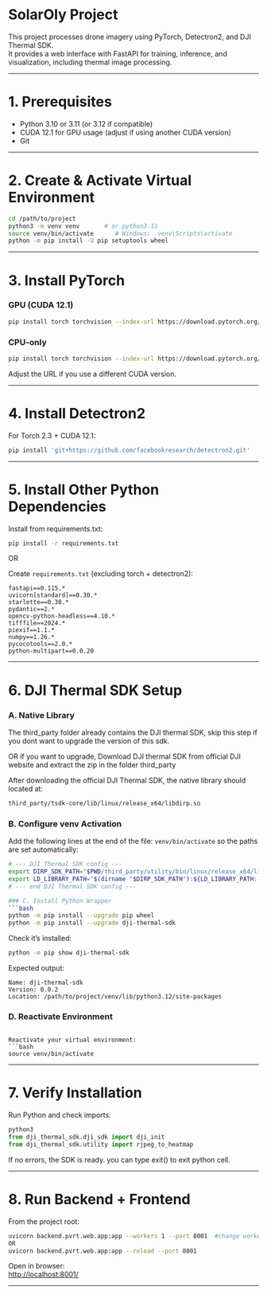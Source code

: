 # SolarOly Project

This project processes drone imagery using PyTorch, Detectron2, and DJI Thermal SDK.  
It provides a web interface with FastAPI for training, inference, and visualization, including thermal image processing.

---

# 1. Prerequisites

- Python 3.10 or 3.11 (or 3.12 if compatible)  
- CUDA 12.1 for GPU usage (adjust if using another CUDA version)  
- Git  

---

# 2. Create & Activate Virtual Environment

```bash
cd /path/to/project
python3 -m venv venv       # or python3.11
source venv/bin/activate      # Windows: .venv\Scripts\activate
python -m pip install -U pip setuptools wheel
```

---

# 3. Install PyTorch

### GPU (CUDA 12.1)
```bash
pip install torch torchvision --index-url https://download.pytorch.org/whl/cu121
```

### CPU-only
```bash
pip install torch torchvision --index-url https://download.pytorch.org/whl/cpu
```

Adjust the URL if you use a different CUDA version.

---

# 4. Install Detectron2

For Torch 2.3 + CUDA 12.1:
```bash
pip install 'git+https://github.com/facebookresearch/detectron2.git'
```

---

# 5. Install Other Python Dependencies

Install from requirements.txt:
```bash
pip install -r requirements.txt
```
OR

Create `requirements.txt` (excluding torch + detectron2):

```text
fastapi==0.115.*
uvicorn[standard]==0.30.*
starlette==0.38.*
pydantic==2.*
opencv-python-headless==4.10.*
tifffile==2024.*
piexif==1.1.*
numpy==1.26.*
pycocotools==2.0.*
python-multipart==0.0.20
```


---

# 6. DJI Thermal SDK Setup

### A. Native Library
The third_party folder already contains the DJI thermal SDK, skip this step if you dont want to upgrade the version of this sdk.

OR if you want to upgrade,
Download DJI thermal SDK from official DJI website and extract the zip in the folder third_party

After downloading the official DJI Thermal SDK, the native library should located at:

```bash
third_party/tsdk-core/lib/linux/release_x64/libdirp.so
```

### B. Configure venv Activation
Add the following lines at the end of the file: `venv/bin/activate` so the paths are set automatically:

```bash
# --- DJI Thermal SDK config ---
export DIRP_SDK_PATH="$PWD/third_party/utility/bin/linux/release_x64/libdirp.so"
export LD_LIBRARY_PATH="$(dirname "$DIRP_SDK_PATH"):${LD_LIBRARY_PATH:-}"
# --- end DJI Thermal SDK config ---

### C. Install Python Wrapper
```bash
python -m pip install --upgrade pip wheel
python -m pip install --upgrade dji-thermal-sdk
```

Check it’s installed:
```bash
python -m pip show dji-thermal-sdk
```

Expected output:
```text
Name: dji-thermal-sdk
Version: 0.0.2
Location: /path/to/project/venv/lib/python3.12/site-packages
```


### D. Reactivate Environment
```

Reactivate your virtual environment:
```bash
source venv/bin/activate
```

---

# 7. Verify Installation

Run Python and check imports:

```python
python3
from dji_thermal_sdk.dji_sdk import dji_init
from dji_thermal_sdk.utility import rjpeg_to_heatmap
```

If no errors, the SDK is ready. you can type exit() to exit python cell.

---

# 8. Run Backend + Frontend

From the project root:

```bash
uvicorn backend.pvrt.web.app:app --workers 1 --port 8001  #change workers number based on the hardware you have.
OR
uvicorn backend.pvrt.web.app:app --reload --port 8001
```

Open in browser:  
[http://localhost:8001/](http://localhost:8001/)

---
